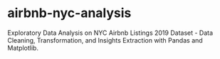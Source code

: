 # airbnb-nyc-analysis
Exploratory Data Analysis on NYC Airbnb Listings 2019 Dataset - Data Cleaning, Transformation, and Insights Extraction with Pandas and Matplotlib.
